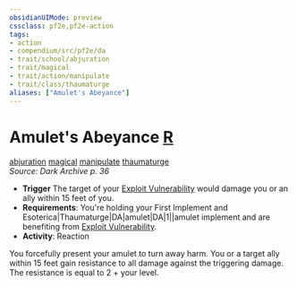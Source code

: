 ```yaml
---
obsidianUIMode: preview
cssclass: pf2e,pf2e-action
tags:
- action
- compendium/src/pf2e/da
- trait/school/abjuration
- trait/magical
- trait/action/manipulate
- trait/class/thaumaturge
aliases: ["Amulet's Abeyance"]
---
```

# Amulet's Abeyance [R](chapter-9-playing-the-game.md#Actions "Reaction")
[abjuration](abjuration.md)  [magical](magical.md)  [manipulate](manipulate.md)  [thaumaturge](rules/traits/thaumaturge-da.md)  
*Source: Dark Archive p. 36*  

- **Trigger** The target of your [Exploit Vulnerability](exploit-vulnerability-da.md) would damage you or an ally within 15 feet of you.
- **Requirements**: You're holding your First Implement and Esoterica|Thaumaturge|DA|amulet|DA|1||amulet implement and are benefiting from [Exploit Vulnerability](exploit-vulnerability-da.md).
- **Activity**: Reaction

You forcefully present your amulet to turn away harm. You or a target ally within 15 feet gain resistance to all damage against the triggering damage. The resistance is equal to 2 + your level.